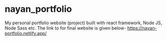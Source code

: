 # nayan_portfolio
 My personal portfolio website (project) built with react framework, Node JS, Node Sass etc.
 The link to for final website is given below-
 https://nayan-portfolio.netlify.app/

